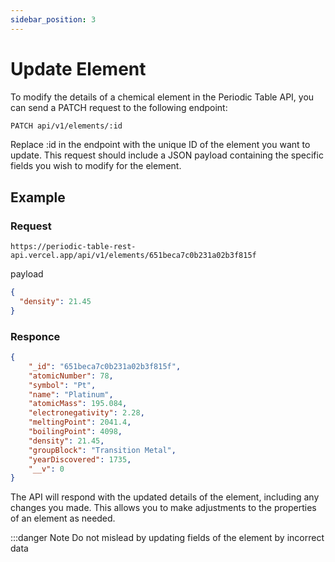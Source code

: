 ```yaml
---
sidebar_position: 3
---
```

# Update Element

To modify the details of a chemical element in the Periodic Table API, you can send a PATCH request to the following endpoint:

```bash
PATCH api/v1/elements/:id
```
Replace :id in the endpoint with the unique ID of the element you want to update. This request should include a JSON payload containing the specific fields you wish to modify for the element.

## Example

### Request
```http
https://periodic-table-rest-api.vercel.app/api/v1/elements/651beca7c0b231a02b3f815f
```
payload
```json
{
  "density": 21.45
}
```

### Responce
```json
{
    "_id": "651beca7c0b231a02b3f815f",
    "atomicNumber": 78,
    "symbol": "Pt",
    "name": "Platinum",
    "atomicMass": 195.084,
    "electronegativity": 2.28,
    "meltingPoint": 2041.4,
    "boilingPoint": 4098,
    "density": 21.45,
    "groupBlock": "Transition Metal",
    "yearDiscovered": 1735,
    "__v": 0
}
```
The API will respond with the updated details of the element, including any changes you made. This allows you to make adjustments to the properties of an element as needed.

:::danger Note
Do not mislead by updating fields of the element by incorrect data
